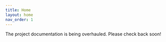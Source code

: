 ```yaml
---
title: Home
layout: home
nav_order: 1
---
```


The project documentation is being overhauled. Please check back soon!